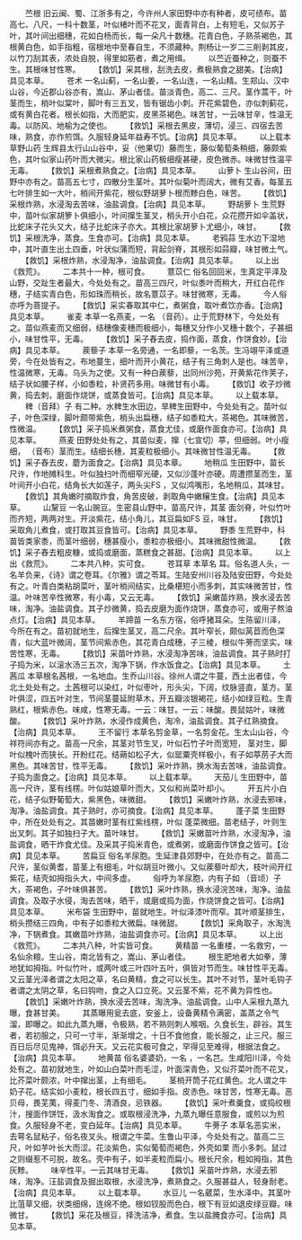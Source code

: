<!-- { "loadSidebar": true } -->
　　苎根 旧云闽、蜀、江浙多有之，今许州人家田野中亦有种者，皮可绩布。苗高七、八尺，一科十数茎，叶似楮叶而不花叉，面青背白，上有短毛，又似苏子叶，其叶间出细穗，花如白杨而长，每一朵凡十数穗。花青白色，子熟茶褐色，其根黄白色，如手指粗，宿根地中至春自生，不须藏种。荆杨让一岁二三削剥其皮，以竹刀刮其表，浓处自脱，得里如筋者，煮之用缉。
　　以苎近蚕种之，则蚕不生。其根味甘性寒。
　　【救饥】采其根，刮洗去皮，煮极熟食之甜美。【治病】具见本草。
　　苍术 一名山蓟，一名山姜，一名山连，一名山精。生郑山、汉中山谷，今近郡山谷亦有，嵩山、茅山者佳。苗淡青色，高二、三尺。茎作蒿干，叶 茎而生，梢叶似棠叶，脚叶有三五叉，皆有锯齿小刺。开花紫碧色，亦似刺蓟花，或有黄白花者。根长如指，大而肥实，皮黑茶褐色。味苦甘，一云味甘辛，性温无毒。以防风、地榆为之使也。
　　【救饥】采根去黑皮，薄切，浸三、四宿去苦味，熟食，亦作煎饵。久服轻身延年益寿不饥。【治病】具见本草。
　　以上载本草野山药 生辉县太行山山谷中，妥（他果切）藤而生，藤似葡萄条稍细，藤颇紫色，其叶似家山药叶而大微尖。根比家山药极细瘦甚硬，皮色微赤。味微甘性温平无毒。
　　【救饥】采根煮熟食之。【治病】具见本草。
　　山萝卜 生山谷间，田野中亦有之。苗高五七寸，四散分生茎叶。其叶似菊叶而阔大，微有艾香。每茎五七叶排生如一大叶，梢间开紫花，根似野胡萝卜根而黪白色，味苦。
　　【救饥】采根炸熟，水浸淘去苦味，油盐调食。【治病】具见本草。
　　野胡萝卜 生荒野中，苗叶似家胡箩卜俱细小，叶间撺生茎叉，梢头开小白花，众花攒开如伞盖状，比蛇床子花头又大，结子比蛇床子亦大。其根比家胡萝卜尤细小，味甘。
　　【救饥】采根洗净，蒸食。生食亦可。【治病】具见本草。
　　老鸦蒜 生水边下湿地中，其叶直生出土四垂，叶状似蒲而短，背起剑脊，其根形如蒜瓣，味甘微土气。
　　【救饥】采根炸熟，水浸淘净，油盐调食。【治病】具见本草。
　　以上出《救荒》。
　　二本共十一种，根可食。
　　薏苡仁 俗名回回米，生真定平泽及山野，交趾生者最大，今处处有之。苗高三四尺，叶似黍叶而稍大，开红白花作穗，子结实青白色，形如珠而稍长，故名薏苡子。味甘微寒，无毒。
　　今人俗亦呼为菩提子。
　　【救饥】采实春取其中仁，煮粥食，取叶煮饮亦香。【治病】具见本草。
　　雀麦 本草一名燕麦，一名 （音药）。止于荒野林下，今处处有之。苗似燕麦而又细弱，结穗像麦穗而极细小，每穗又分作小叉穗十数个，子甚细小，味甘性平，无毒。
　　【救饥】采子舂去皮，捣作面，蒸食，作饼食妙。【治病】具见本草。
　　蒺藜子 本草一名旁通，一名即藜，一名茨。生冯翊平泽或道旁，今在处皆有之。布地蔓生，细叶而开小黄花，结子有三角刺人是也。味苦辛，性温微寒，无毒。乌头为之使。又有一种白蒺藜，出同州沙苑，开黄紫花作荚子，结子状如腰子样，小如黍粒，补贤药多用。味微甘有小毒。
　　【救饥】收子炒微黄，捣去刺，磨面作烧饼，或蒸食皆可。【治病】具见本草。
　　以上载本草。
　　稗（音拜）子 有二种。水稗生水田边，旱稗生田野中，今处处有之。苗叶似 子，叶色深绿，脚叶颇带紫色，梢头出扁穗，结子如黍粒大，茶褐色。其味微苦，性微温。
　　【救饥】采子捣米煮粥食，蒸食尤佳，或磨作面食亦可。【治病】具见本草。
　　燕麦 田野处处有之，其苗似麦，撺（七宣切）葶，但细弱。叶小瘦细， （音布）茎而生。结细长穗，其麦粒极细小。其味微甘性温无毒。
　　【救饥】采子舂去皮，蘑为面食之。【治病】具见本章。
　　地稍瓜 生田野中，苗长尺许，作地摊科生。叶似独扫叶而细窄光硬，又似沙蓬叶亦硬。周遭攒茎而生，茎叶间开小白花，结角长大如莲子，两头尖FS ，又似鸿嘴形，名地稍瓜，其味甘。
　　【救饥】其角嫩时摘取炸食，角苦皮破，剥取角中嫩穣生食。【治病】具见本草。
　　山黧豆 一名山豌豆。生密县山野中，苗高尺许，其茎 面剑脊，叶似竹叶而齐短，两两对生。开淡紫花，结小角儿，其豆扁如FS 豆，味甘。
　　【救饥】采取角儿煮食，或打取其豆食皆可。【治病】具见本草。
　　野黍 生荒野中，科苗皆类家黍，而茎叶细弱，穗甚瘦小，黍粒亦极细小。其味微甜性微温。
　　【救饥】采子舂去粗皮糠，或捣或磨面，蒸糕食之甚甜。【治病】具见本草。
　　以上出《救荒》。
　　二本共八种，实可食。
　　苍耳草 本草名 耳。俗名道人头，一名羊负来，《诗》谓之卷耳。《尔雅》谓之苓耳。生陆安州川谷及陆安田野，今处处有之。叶青白类粘胡菜叶，茎叶梢间结实，比桑椹短小而多刺，其实味微苦甘，性温。叶味苦辛性微寒，有小毒，又云无毒。
　　【救饥】采嫩苗炸熟，换水浸去苦味，淘净。油盐调食。其子炒微黄，捣去皮磨为面作烧饼，蒸食亦可，或用子熬油点灯。【治病】具见本草。
　　羊蹄苗 一名东方宿，俗呼猪耳朵。生陈留川泽，今所在有之。苗初就地生，后撺生茎叉，高二尺余。其叶窄长，颇似莴苣而色深青，似大蓝叶微阔，茎节间紫赤色，其花青白成穗，子三棱，根似牛蒡而坚实。味苦性寒，无毒。
　　【救饥】采苗叶炸熟，水浸淘净苦味，油盐调食。其子熟时打子捣为米，以滚水汤三五次，淘净下锅，作水饭食之。【治病】具见本草。
　　土茜瓜 本草根名茜根，一名地血。生乔山川谷。徐州人谓之牛蔓，西土出者佳，今北土处处有之。土茜根可以染红，叶似枣叶，形头尖，下阔，纹脉竖直，茎方。茎叶俱涩，四五叶对生，节间茎蔓延附草木，开五瓣淡银褐花，结小如绿豆粒。生青熟红，根紫赤色。味咸，性寒无毒。一云：味甘。一云：味酸。畏鼠姑叶，味微酸。
　　【救饥】采叶炸熟，水浸作成黄色，淘冷，油盐调食。其子红熟摘食。【治病】具见本草。
　　王不留行 本草名剪金草，一名剪金花。生太山山谷，今祥符间亦有之。苗高一尺余，其茎对节生叉，叶似石竹子叶而宽短， 茎对生，脚叶似槐叶而狭长。开粉红花。结蒴如松子大，似罂粟壳样极小，有子如葶苈子大而黑色。其味苦甘，性平无毒。
　　【救饥】采叶炸熟，换水淘去苦味，油盐调食。子捣为面食之。【治病】具见本草。
　　以上载本草。
　　天茄儿 生田野中，苗高一尺许，茎有线楞。叶似姑娘草叶而大，又似和尚菜叶却小。
　　开五片小白花，结子似野葡萄大，紫黑色，味微甜。
　　【救饥】采嫩叶炸熟，水浸去邪味，淘净。油盐调食。其子熟时，亦可摘食。【治病】具见本草。
　　蓬子菜 生田野中，所在处处有之。其苗嫩时茎有红紫线楞，叶似 蓬菜微细。苗老结子，叶则生出叉刺。其子如独扫子大。苗叶味甘。
　　【救饥】采嫩苗叶炸熟，水浸淘净，油盐调食，晒干炸食尤佳。及采其子捣米青色，或煮粥，或磨面作饼食之皆可。【治病】具见本草。
　　苦扁豆 俗名羊尿胞。生延津县郊野中，在处亦有之。苗高二尺许，茎似黄耆，苗茎上有细毛，叶似胡豆叶微小。又似蒺藜叶却大，枝叶间开红紫花，结壳如拇指头大，中间多虚。
　　俗呼为羊尿胞，内有子如 （音顷）子大，茶褐色，子叶味俱甚苦。
　　【救饥】采叶炸熟，换水浸浣苦味，淘净。油盐调食。及取子水侵，淘去苦味，晒干，或磨或捣为面，作烧饼食之皆可。【治病】具见本草。
　　米布袋 生田野中，苗就地生。叶似泽漆叶而窄。其叶顺茎排生，梢头攒结三四角，中有子如黍粒大微扁。味微甜。
　　【救饥】采角取子，水淘洗净，下锅煮食。其嫩苗叶炸熟，油盐调食亦可。【治病】具见本草。
　　以上出《救荒》。
　　二本共八种，叶实皆可食。
　　黄精苗 一名重楼，一名救穷，一名仙余粮。生山谷，南北皆有之，嵩山、茅山者佳。
　　根生肥地者大如拳，薄地犹如拇指。叶似竹叶，或两叶或三叶四叶五叶，俱皆对节而生。味甘性平无毒。又云茎光泽者谓之太阳之草，名曰黄精，食之可以长生。其叶不对节，茎叶毛钩子者谓之太阴之草，名曰钩吻，食之入口立死。又云茎不紫，花不黄为异性也。
　　【救饥】采嫩叶炸熟，换水浸去苦味，淘洗净。油盐调食。山中人采根九蒸九曝，食甚甘美。
　　其蒸曝用瓮去底，安釜上，设备黄精令满密，盖蒸之令气溜，即曝之。如此九蒸九曝，令极熟，若不熟则刺人喉咽。久食长生，辟谷。其生者，若初服之，只可一寸半，渐渐增之，十日不食他食，能长服之，止三尺。服三百日后尽见鬼神，饵必升天。又云花实极可食之，罕得见至难得，根据法食之。【治病】具见本草。
　　地黄苗 俗名婆婆奶，一名 ，一名芑。生咸阳川泽，今处处有之。苗初就地生，叶如山白菜叶而毛涩，叶面深青色，又似芥菜叶而不花叉，比芥菜叶颇浓，叶中撺出茎，上有细毛。
　　茎梢开筒子花红黄色。北人谓之牛奶子花。结实如小麦粒，根长四五寸，细如手指。皮赤色。味甘苦，性寒无毒。恶贝母，畏芜荑，得麦门冬、清酒良，忌铁器。
　　【救饥】采叶煮羹食，或捣绞根汁，搜面作饼饪，汲水淘食之。或取根浸洗净，九蒸九曝任意服食，或煎以为煎食。久服轻身不老，变白延年。【治病】具见本草。
　　牛蒡子 本草名恶实米，去萼名鼠粘子，俗名夜叉头。根谓之牛菜。生鲁山平泽，今处处有之。苗高二三尺，叶如芋叶长大而涩。花淡紫色，实似葡萄而褐色，外壳如栗 而小多刺。鼠过之则缀惹不可脱，故名。壳中有子，如半麦粒而扁小。根长尺余，粗如拇指，其色灰黪。
　　味辛性平。一云其味甘无毒。
　　【救饥】采苗叶炸熟，水浸去邪味，淘净。汪盐调食及掘出取根，水浸洗净，煮熟食之。久服甚益人，轻身耐老。【治病】具见本草。
　　以上载本草。
　　水豆儿 一名葳菜，生水泽中。其茎叶比菹草又细，状类细绵，连绵不绝。根如钗股而色白，根下有豆如退皮绿豆瓣。味微甘。
　　【救饥】采花及根豆，择洗洁净，煮食。生以盐腌食亦可。【治病】具见本草。
